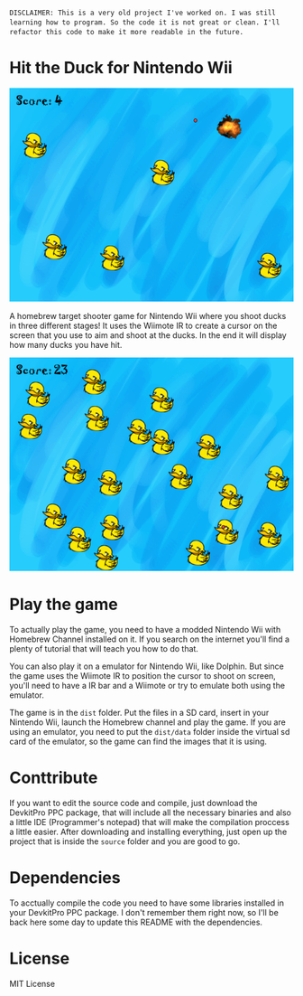 ``
DISCLAIMER:
	This is a very old project I've worked on. I was still learning how to program. So the code it is not great or clean. I'll refactor this code to make it more readable in the future.
``


# Hit the Duck for Nintendo Wii

![Hit the duck screen shot](screenshots\first.png)

A homebrew target shooter game for Nintendo Wii where you shoot ducks in three different stages! It uses the Wiimote IR to create a cursor on the screen that you use to aim and shoot at the ducks. In the end it will display how many ducks you have hit.

![Hit the duck screen shot](screenshots\second.png)

# Play the game 

To actually play the game, you need to have a modded Nintendo Wii with Homebrew Channel installed on it. If you search on the internet you'll find a plenty of tutorial that will teach you how to do that.

You can also play it on a emulator for Nintendo Wii, like Dolphin. But since the game uses the Wiimote IR to position the cursor to shoot on screen, you'll need to have a IR bar and a Wiimote or try to emulate both using the emulator.

The game is in the ``dist`` folder. Put the files in a SD card, insert in your Nintendo Wii, launch the Homebrew channel and play the game. If you are using an emulator, you need to put the ``dist/data`` folder inside the virtual sd card of the emulator, so the game can find the images that it is using.

# Conttribute

If you want to edit the source code and compile, just download the DevkitPro PPC package, that will include all the necessary binaries and also a little IDE (Programmer's notepad) that will make the compilation proccess a little easier. After downloading and installing everything, just open up the project that is inside the ``source`` folder and you are good to go.

# Dependencies

To acctually compile the code you need to have some libraries installed in your DevkitPro PPC package. I don't remember them right now, so I'll be back here some day to update this README with the dependencies.

# License

MIT License